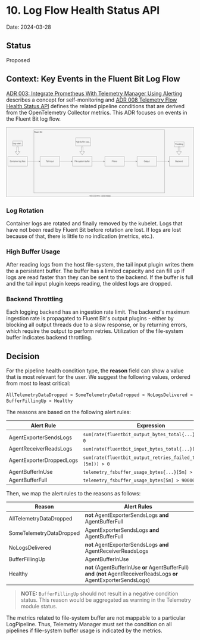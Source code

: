 # 10. Log Flow Health Status API

Date: 2024-03-28

## Status

Proposed

## Context: Key Events in the Fluent Bit Log Flow

[ADR 003: Integrate Prometheus With Telemetry Manager Using Alerting](003-integrate-prometheus-with-telemetry-manager-using-alerting.md) describes a concept for self-monitoring and [ADR 008 Telemetry Flow Health Status API](008-telemetry-flow-healthiness-status-api.md) defines the related pipeline conditions that are derived from the OpenTelemetry Collector metrics. This ADR focuses on events in the Fluent Bit log flow.

![Fluent Bit Data Flow](../assets/fluent-bit-data-flow.drawio.svg "Fluent Bit Data Flow")

### Log Rotation

Container logs are rotated and finally removed by the kubelet. Logs that have not been read by Fluent Bit before rotation are lost. If logs are lost because of that, there is little to no indication (metrics, etc.).

### High Buffer Usage

After reading logs from the host file-system, the tail input plugin writes them the a persistent buffer. The buffer has a limited capacity and can fill up if logs are read faster than they can be sent to the backend. If the buffer is full and the tail input plugin keeps reading, the oldest logs are dropped.

### Backend Throttling

Each logging backend has an ingestion rate limit. The backend's maximum ingestion rate is propagated to Fluent Bit's output plugins - either by blocking all output threads due to a slow response, or by returning errors, which require the output to perform retries. Utilization of the file-system buffer indicates backend throttling.

## Decision

For the pipeline health condition type, the **reason** field can show a value that is most relevant for the user. We suggest the following values, ordered from most to least critical:

   ```
   AllTelemetryDataDropped > SomeTelemetryDataDropped > NoLogsDelivered > BufferFillingUp > Healthy
   ```

The reasons are based on the following alert rules:

| Alert Rule | Expression |
| --- | --- |
| AgentExporterSendsLogs         | `sum(rate(fluentbit_output_bytes_total{...}[5m])) > 0`           |
| AgentReceiverReadsLogs         | `sum(rate(fluentbit_input_bytes_total{...}[5m])) > 0`        |
| AgentExporterDroppedLogs       | `sum(rate(fluentbit_output_retries_failed_total{...}[5m])) > 0`    |
| AgentBufferInUse               | `telemetry_fsbuffer_usage_bytes{...}[5m] > 300000000` |
| AgentBufferFull                | `telemetry_fsbuffer_usage_bytes[5m] > 900000000`   |

Then, we map the alert rules to the reasons as follows:

| Reason | Alert Rules |
| --- | --- |
| AllTelemetryDataDropped           | **not** AgentExporterSendsLogs **and** AgentBufferFull |
| SomeTelemetryDataDropped          | AgentExporterSendsLogs **and** AgentBufferFull       |
| NoLogsDelivered                   | **not** AgentExporterSendsLogs **and** AgentReceiverReadsLogs |
| BufferFillingUp                   | AgentBufferInUse |
| Healthy                           | **not** (AgentBufferInUse **or** AgentBufferFull) **and** (**not** AgentReceiverReadsLogs **or** AgentExporterSendsLogs) |

> **NOTE:** `BufferFillingUp` should not result in a negative condition status. This reason would be aggregated as warning in the Telemetry module status.

The metrics related to file-system buffer are not mappable to a particular LogPipeline. Thus, Telemetry Manager must set the condition on all pipelines if file-system buffer usage is indicated by the metrics.

